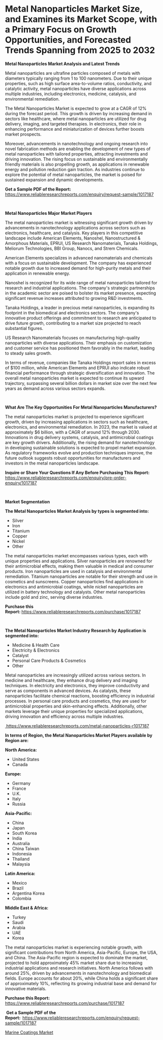 <p><h1>Metal Nanoparticles Market Size, and Examines its Market Scope, with a Primary Focus on Growth Opportunities, and Forecasted Trends Spanning from 2025 to 2032</h1></p><p><strong>Metal Nanoparticles Market Analysis and Latest Trends</strong></p>
<p><p>Metal nanoparticles are ultrafine particles composed of metals with diameters typically ranging from 1 to 100 nanometers. Due to their unique properties, such as high surface area-to-volume ratios, conductivity, and catalytic activity, metal nanoparticles have diverse applications across multiple industries, including electronics, medicine, catalysis, and environmental remediation.</p><p>The Metal Nanoparticles Market is expected to grow at a CAGR of 12% during the forecast period. This growth is driven by increasing demand in sectors like healthcare, where metal nanoparticles are utilized for drug delivery, imaging, and targeted therapies. In electronics, their role in enhancing performance and miniaturization of devices further boosts market prospects. </p><p>Moreover, advancements in nanotechnology and ongoing research into novel fabrication methods are enabling the development of new types of metal nanoparticles with tailored properties, attracting investments and driving innovation. The rising focus on sustainable and environmentally friendly materials is also propelling growth, as applications in renewable energy and pollution reduction gain traction. As industries continue to explore the potential of metal nanoparticles, the market is poised for sustained expansion and dynamic developments.</p></p>
<p><strong>Get a Sample PDF of the Report:&nbsp;</strong> <a href="https://www.reliableresearchreports.com/enquiry/request-sample/1017187?utm_campaign=2797&utm_medium=2&utm_source=Github&utm_content=ia&utm_term=02042025&utm_id=metal-nanoparticles">https://www.reliableresearchreports.com/enquiry/request-sample/1017187</a></p>
<p>&nbsp;</p>
<p><strong>Metal Nanoparticles Major Market Players</strong></p>
<p><p>The metal nanoparticles market is witnessing significant growth driven by advancements in nanotechnology applications across sectors such as electronics, healthcare, and catalysis. Key players in this competitive landscape include American Elements, Nanoshel, Nanostructured & Amorphous Materials, EPRUI, US Research Nanomaterials, Tanaka Holdings, Meliorum Technologies, BBI Group, Nanocs, and Strem Chemicals.</p><p>American Elements specializes in advanced nanomaterials and chemicals with a focus on sustainable development. The company has experienced notable growth due to increased demand for high-purity metals and their application in renewable energy.</p><p>Nanoshel is recognized for its wide range of metal nanoparticles tailored for research and industrial applications. The company's strategic partnerships in the academic sector are poised to bolster its market presence, expecting significant revenue increases attributed to growing R&D investments.</p><p>Tanaka Holdings, a leader in precious metal nanoparticles, is expanding its footprint in the biomedical and electronics sectors. The company's innovative product offerings and commitment to research are anticipated to drive future growth, contributing to a market size projected to reach substantial figures.</p><p>US Research Nanomaterials focuses on manufacturing high-quality nanoparticles with diverse applications. Their emphasis on customization and customer service has positioned them favorably in the market, leading to steady sales growth.</p><p>In terms of revenue, companies like Tanaka Holdings report sales in excess of $100 million, while American Elements and EPRUI also indicate robust financial performance through strategic diversification and innovation. The overall metal nanoparticles market is expected to continue its upward trajectory, surpassing several billion dollars in market size over the next few years as demand across various sectors expands.</p></p>
<p>&nbsp;</p>
<p><strong>What Are The Key Opportunities For Metal Nanoparticles Manufacturers?</strong></p>
<p><p>The metal nanoparticles market is projected to experience significant growth, driven by increasing applications in sectors such as healthcare, electronics, and environmental remediation. In 2023, the market is valued at approximately $6 billion, with a CAGR of around 12% through 2030. Innovations in drug delivery systems, catalysis, and antimicrobial coatings are key growth drivers. Additionally, the rising demand for nanotechnology in developing sustainable solutions is expected to propel market expansion. As regulatory frameworks evolve and production techniques improve, the future outlook suggests robust opportunities for manufacturers and investors in the metal nanoparticles landscape.</p></p>
<p><strong>Inquire or Share Your Questions If Any Before Purchasing This Report:</strong> <a href="https://www.reliableresearchreports.com/enquiry/pre-order-enquiry/1017187?utm_campaign=2797&utm_medium=2&utm_source=Github&utm_content=ia&utm_term=02042025&utm_id=metal-nanoparticles">https://www.reliableresearchreports.com/enquiry/pre-order-enquiry/1017187</a></p>
<p>&nbsp;</p>
<p><strong>Market Segmentation</strong></p>
<p><strong>The Metal Nanoparticles Market Analysis by types is segmented into:</strong></p>
<p><ul><li>Silver</li><li>Iron</li><li>Titanium</li><li>Copper</li><li>Nickel</li><li>Other</li></ul></p>
<p><p>The metal nanoparticles market encompasses various types, each with unique properties and applications. Silver nanoparticles are renowned for their antimicrobial effects, making them valuable in medical and consumer products. Iron nanoparticles are used in catalysis and environmental remediation. Titanium nanoparticles are notable for their strength and use in cosmetics and sunscreens. Copper nanoparticles find applications in electronics and antimicrobial coatings, while nickel nanoparticles are utilized in battery technology and catalysts. Other metal nanoparticles include gold and zinc, serving diverse industries.</p></p>
<p><strong>Purchase this Report:&nbsp;</strong><a href="https://www.reliableresearchreports.com/purchase/1017187?utm_campaign=2797&utm_medium=2&utm_source=Github&utm_content=ia&utm_term=02042025&utm_id=metal-nanoparticles">https://www.reliableresearchreports.com/purchase/1017187</a></p>
<p>&nbsp;</p>
<p><strong>The Metal Nanoparticles Market Industry Research by Application is segmented into:</strong></p>
<p><ul><li>Medicine & Health Care</li><li>Electricity & Electronics</li><li>Catalyst</li><li>Personal Care Products & Cosmetics</li><li>Other</li></ul></p>
<p><p>Metal nanoparticles are increasingly utilized across various sectors. In medicine and healthcare, they enhance drug delivery and imaging techniques. In electricity and electronics, they improve conductivity and serve as components in advanced devices. As catalysts, these nanoparticles facilitate chemical reactions, boosting efficiency in industrial processes. In personal care products and cosmetics, they are used for antimicrobial properties and skin-enhancing effects. Additionally, other markets leverage their unique properties for specialized applications, driving innovation and efficiency across multiple industries.</p></p>
<p><a href="https://www.reliableresearchreports.com/metal-nanoparticles-r1017187?utm_campaign=2797&utm_medium=2&utm_source=Github&utm_content=ia&utm_term=02042025&utm_id=metal-nanoparticles">&nbsp;https://www.reliableresearchreports.com/metal-nanoparticles-r1017187</a></p>
<p><strong>In terms of Region, the Metal Nanoparticles Market Players available by Region are:</strong></p>
<p>
    <p> <strong> North America: </strong>
        <ul>
            <li>United States</li>
            <li>Canada</li>
        </ul>
        </p> 
    <p> <strong> Europe: </strong>
        <ul>
            <li>Germany</li>
            <li>France</li>
            <li>U.K.</li>
            <li>Italy</li>
            <li>Russia</li>
        </ul>
        </p> 
    <p> <strong> Asia-Pacific: </strong>
        <ul>
            <li>China</li>
            <li>Japan</li>
            <li>South Korea</li>
            <li>India</li>
            <li>Australia</li>
            <li>China Taiwan</li>
            <li>Indonesia</li>
            <li>Thailand</li>
            <li>Malaysia</li>
        </ul>
        </p> 
    <p> <strong> Latin America: </strong>
        <ul>
            <li>Mexico</li>
            <li>Brazil</li>
            <li>Argentina Korea</li>
            <li>Colombia</li>
        </ul>
        </p> 
    <p> <strong> Middle East & Africa: </strong>
        <ul>
            <li>Turkey</li>
            <li>Saudi</li>
            <li>Arabia</li>
            <li>UAE</li>
            <li>Korea</li>
        </ul>
    </p>
    </p>
<p><p>The metal nanoparticles market is experiencing notable growth, with significant contributions from North America, Asia-Pacific, Europe, the USA, and China. The Asia-Pacific region is expected to dominate the market, projected to hold approximately 45% market share due to increasing industrial applications and research initiatives. North America follows with around 25%, driven by advancements in nanotechnology and biomedical fields. Europe accounts for about 20%, while China holds a significant share of approximately 10%, reflecting its growing industrial base and demand for innovative materials.</p></p>
<p><strong>Purchase this Report: </strong><a href="https://www.reliableresearchreports.com/purchase/1017187?utm_campaign=2797&utm_medium=2&utm_source=Github&utm_content=ia&utm_term=02042025&utm_id=metal-nanoparticles">https://www.reliableresearchreports.com/purchase/1017187</a></p>
<p>&nbsp;<strong>Get a Sample PDF of the Report:&nbsp;&nbsp;</strong><a href="https://www.reliableresearchreports.com/enquiry/request-sample/1017187?utm_campaign=2797&utm_medium=2&utm_source=Github&utm_content=ia&utm_term=02042025&utm_id=metal-nanoparticles">https://www.reliableresearchreports.com/enquiry/request-sample/1017187</a></p>
<p><strong></strong></p>
<p><p><a href="https://github.com/abedlagagica4/Market-Research-Report-List-1/blob/main/marine-coatings-market.md?utm_campaign=2797&utm_medium=2&utm_source=Github&utm_content=ia&utm_term=02042025&utm_id=metal-nanoparticles">Marine Coatings Market</a></p></p>